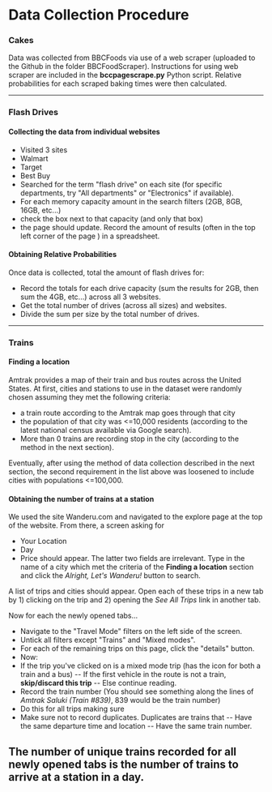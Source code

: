# Data Collection Procedure
### Cakes
Data was collected from BBCFoods via use of a web scraper (uploaded to the Github in the folder BBCFoodScraper). Instructions for using web scraper are included in the **bccpagescrape.py** Python script. Relative probabilities for each scraped baking times were then calculated.

------------
### Flash Drives
#### Collecting the data from individual websites
- Visited 3 sites
 - Walmart
 - Target
 - Best Buy
- Searched for the term "flash drive" on each site (for specific departments, try "All departments" or "Electronics" if available).
- For each memory capacity amount in the search filters (2GB, 8GB, 16GB, etc...)
 - check the box next to that capacity (and only that box)
 - the page should update. Record the amount of results (often in the top left corner of the page ) in a spreadsheet.

#### Obtaining Relative Probabilities
 Once data is collected, total the amount of flash drives for:
  - Record the totals for each drive capacity (sum the results for 2GB, then sum the 4GB, etc...) across all 3 websites.
  - Get the total number of drives (across all sizes) and websites.
  - Divide the sum per size by the total number of drives.

------------
### Trains
#### Finding a location
Amtrak provides a map of their train and bus routes across the United States. At first, cities and stations to use in the dataset were randomly chosen assuming they met the following criteria:
  - a train route according to the Amtrak map goes through that city
  - the population of that city was <=10,000 residents (according to the latest national census available via Google search).
  - More than 0 trains are recording stop in the city (according to the method in the next section).
  
Eventually, after using the method of data collection described in the next section, the second requirement in the list above was loosened to include cities with populations <=100,000.

#### Obtaining the number of trains at a station
We used the site Wanderu.com and navigated to the explore page at the top of the website. From there, a screen asking for 
 - Your Location
 - Day
 - Price
should appear. The latter two fields are irrelevant. Type in the name of a city which met the criteria of the **Finding a location** section and click the *Alright, Let's Wanderu!* button to search.

A list of trips and cities should appear. Open each of these trips in a new tab by 1) clicking on the trip and 2) opening the *See All Trips* link in another tab.

Now for each the newly opened tabs...
 - Navigate to the "Travel Mode" filters on the left side of the screen.
 - Untick all filters except "Trains" and "Mixed modes".
 - For each of the remaining trips on this page, click the "details" button.
 - Now:
  - If the trip you've clicked on is a mixed mode trip (has the icon for both a train and a bus)
   -- If the first vehicle in the route is not a train, **skip/discard this trip**
   -- Else continue reading.
  - Record the train number (You should see something along the lines of *Amtrak Saluki (Train #839)*, 839 would be the train number)
  - Do this for all trips making sure
  - Make sure not to record duplicates. Duplicates are trains that
   -- Have the same departure time and location
   -- Have the same train number.

The number of unique trains recorded for all newly opened tabs is the number of trains to arrive at a station in a day.
------------


